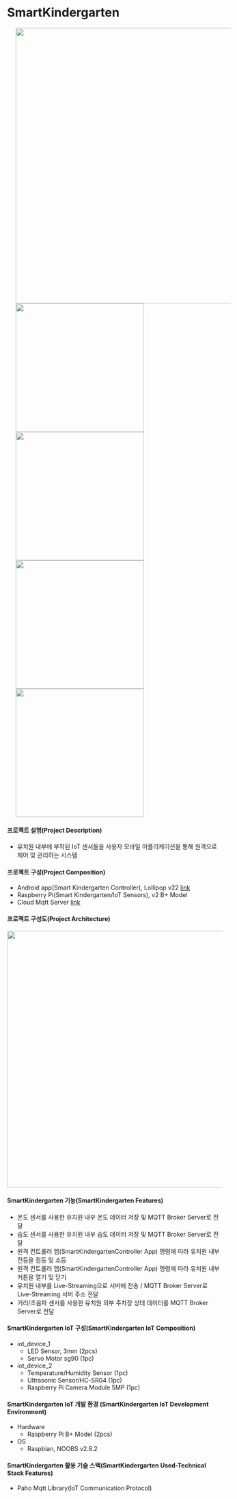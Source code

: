 # SmartKindergarten

<div>
  <img width="644" hspace="20" src="https://user-images.githubusercontent.com/42701193/70548212-80abe180-1bb5-11ea-8159-c9f8ed0f8438.JPG">
  <img width="300" height="300" hspace="20" src="https://user-images.githubusercontent.com/42701193/70548213-81447800-1bb5-11ea-8eeb-aea646084c26.JPG">
  <img width="300" height="300" hspace="20" src="https://user-images.githubusercontent.com/42701193/70548215-81447800-1bb5-11ea-8929-d89ddafd66fc.JPG">
  <img width="300" height="300" hspace="20" src="https://user-images.githubusercontent.com/42701193/70548216-81447800-1bb5-11ea-9a2c-f4469b91b390.JPG">
  <img width="300" height="300" hspace="20" src="https://user-images.githubusercontent.com/42701193/70548217-81dd0e80-1bb5-11ea-89cd-481b1984d4a8.JPG">
</div>

#### 프로젝트 설명(Project Description)

- 유치원 내부에 부착된 IoT 센서들을 사용자 모바일 어플리케이션을 통해 원격으로 제어 및 관리하는 시스템

#### 프로젝트 구성(Project Composition)

- Android app(Smart Kindergarten Controller), Lollipop v22
  [link](https://github.com/lmy4080/SmartKindergartenController)
- Raspberry Pi(Smart Kindergarten/IoT Sensors), v2 B+ Model
- Cloud Mqtt Server [link](mqtt.eclipse.org)

#### 프로젝트 구성도(Project Architecture)

<div>
  <img width="600" src="https://user-images.githubusercontent.com/42701193/70446386-5b996f00-1ae0-11ea-81a2-cb266a171ce4.JPG">
</div>

#### SmartKindergarten 기능(SmartKindergarten Features)

 - 온도 센서를 사용한 유치원 내부 온도 데이터 저장 및 MQTT Broker Server로 전달
 - 습도 센서를 사용한 유치원 내부 습도 데이터 저장 및 MQTT Broker Server로 전달
 - 원격 컨트롤러 앱(SmartKindergartenController App) 명령에 따라 유치원 내부 전등을 점등 및 소등
 - 원격 컨트롤러 앱(SmartKindergartenController App) 명령에 따라 유치원 내부 커튼을 열기 및 닫기
 - 유치원 내부를 Live-Streaming으로 서버에 전송 / MQTT Broker Server로 Live-Streaming 서버 주소 전달
 - 거리/초음파 센서를 사용한 유치원 외부 주차장 상태 데이터를 MQTT Broker Server로 전달
 
#### SmartKindergarten IoT 구성(SmartKindergarten IoT Composition)

 - iot_device_1
   - LED Sensor, 3mm (2pcs)
   - Servo Motor sg90 (1pc)
 - iot_device_2
   - Temperature/Humidity Sensor (1pc)
   - Ultrasonic Sensor/HC-SR04 (1pc)
   - Raspberry Pi Camera Module 5MP (1pc)
   
#### SmartKindergarten IoT 개발 환경 (SmartKindergarten IoT Development Environment)

 - Hardware
   - Raspberry Pi B+ Model (2pcs)
 - OS
   - Raspbian, NOOBS v2.8.2
 
#### SmartKindergarten 활용 기술 스택(SmartKindergarten Used-Technical Stack Features)

 - Paho Mqtt Library(IoT Communication Protocol)
